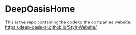 # DeepOasisHome
This is the repo containing the code to the companies website:
https://deep-oasis-ai.github.io/Stylr-Website/

